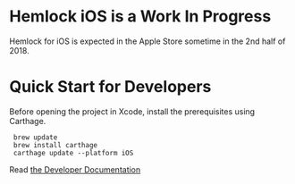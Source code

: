 # Hemlock iOS is a Work In Progress

Hemlock for iOS is expected in the Apple Store sometime in the 2nd half of 2018.

# Quick Start for Developers

Before opening the project in Xcode, install the prerequisites using Carthage.

```
 brew update
 brew install carthage
 carthage update --platform iOS
```

Read [the Developer Documentation](Documentation/README.md)
